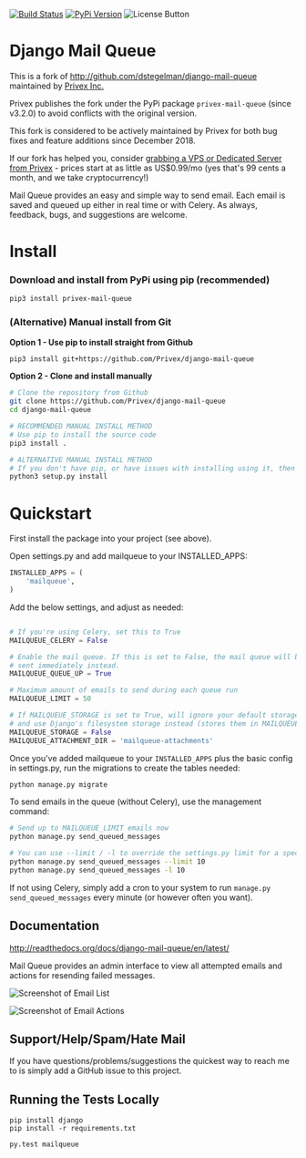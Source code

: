 [![Build Status](https://travis-ci.org/Privex/django-mail-queue.png?branch=master)](https://travis-ci.org/Privex/django-mail-queue)
[![PyPi Version](https://img.shields.io/pypi/v/privex-mail-queue.svg)](https://pypi.org/project/privex-mail-queue/)
![License Button](https://img.shields.io/pypi/l/privex-mail-queue)

Django Mail Queue
=================

This is a fork of http://github.com/dstegelman/django-mail-queue maintained by [Privex Inc.](https://www.privex.io/)

Privex publishes the fork under the PyPi package `privex-mail-queue` (since v3.2.0) to avoid conflicts
with the original version.

This fork is considered to be actively maintained by Privex for both bug fixes and feature additions since
December 2018. 

If our fork has helped you, consider 
[grabbing a VPS or Dedicated Server from Privex](https://www.privex.io/) - prices start at as little 
as US$0.99/mo (yes that's 99 cents a month, and we take cryptocurrency!)

Mail Queue provides an easy and simple way to send email.  Each email is saved and queued up either in
real time or with Celery.  As always, feedback, bugs, and suggestions are welcome.



Install
========

### Download and install from PyPi using pip (recommended)

```sh
pip3 install privex-mail-queue
```

### (Alternative) Manual install from Git

**Option 1 - Use pip to install straight from Github**

```sh
pip3 install git+https://github.com/Privex/django-mail-queue
```

**Option 2 - Clone and install manually**

```bash
# Clone the repository from Github
git clone https://github.com/Privex/django-mail-queue
cd django-mail-queue

# RECOMMENDED MANUAL INSTALL METHOD
# Use pip to install the source code
pip3 install .

# ALTERNATIVE MANUAL INSTALL METHOD
# If you don't have pip, or have issues with installing using it, then you can use setuptools instead.
python3 setup.py install
```

Quickstart
============

First install the package into your project (see above).

Open settings.py and add mailqueue to your INSTALLED_APPS:

```python
INSTALLED_APPS = (
    'mailqueue',
)
```

Add the below settings, and adjust as needed:

```python

# If you're using Celery, set this to True
MAILQUEUE_CELERY = False

# Enable the mail queue. If this is set to False, the mail queue will be disabled and emails will be 
# sent immediately instead.
MAILQUEUE_QUEUE_UP = True

# Maximum amount of emails to send during each queue run
MAILQUEUE_LIMIT = 50

# If MAILQUEUE_STORAGE is set to True, will ignore your default storage settings
# and use Django's filesystem storage instead (stores them in MAILQUEUE_ATTACHMENT_DIR) 
MAILQUEUE_STORAGE = False
MAILQUEUE_ATTACHMENT_DIR = 'mailqueue-attachments'

```

Once you've added mailqueue to your `INSTALLED_APPS` plus the basic config in settings.py, run the 
migrations to create the tables needed:


```bash
python manage.py migrate
```


To send emails in the queue (without Celery), use the management command:

```bash
# Send up to MAILQUEUE_LIMIT emails now
python manage.py send_queued_messages

# You can use --limit / -l to override the settings.py limit for a specific run
python manage.py send_queued_messages --limit 10
python manage.py send_queued_messages -l 10
```

If not using Celery, simply add a cron to your system to run `manage.py send_queued_messages` every minute (or however
often you want).



Documentation
-------------

http://readthedocs.org/docs/django-mail-queue/en/latest/

Mail Queue provides an admin interface to view all attempted emails and actions for resending failed messages.

![Screenshot of Email List](https://cdn.privex.io/github/privex-mail-queue/pmq-message-list.png)

![Screenshot of Email Actions](https://cdn.privex.io/github/privex-mail-queue/pmq-message-actions.png)


Support/Help/Spam/Hate Mail
---------------------------

If you have questions/problems/suggestions the quickest way to reach me to is simply add a GitHub issue to this project.

Running the Tests Locally
-------------------------

```
pip install django
pip install -r requirements.txt

py.test mailqueue
```
